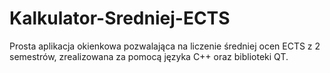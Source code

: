 # Kalkulator-Sredniej-ECTS
Prosta aplikacja okienkowa pozwalająca na liczenie średniej ocen ECTS z 2 semestrów, zrealizowana za pomocą języka C++ oraz biblioteki QT.
